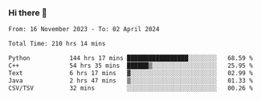 ### Hi there 👋

<!--
**floyiac/floyiac** is a ✨ _special_ ✨ repository because its `README.md` (this file) appears on your GitHub profile.

Here are some ideas to get you started:

- 🔭 I’m currently working on ...
- 🌱 I’m currently learning ...
- 👯 I’m looking to collaborate on ...
- 🤔 I’m looking for help with ...
- 💬 Ask me about ...
- 📫 How to reach me: ...
- 😄 Pronouns: ...
- ⚡ Fun fact: ...
-->

<!--START_SECTION:waka-->

```txt
From: 16 November 2023 - To: 02 April 2024

Total Time: 210 hrs 14 mins

Python           144 hrs 17 mins █████████████████░░░░░░░░   68.59 %
C++              54 hrs 35 mins  ██████▒░░░░░░░░░░░░░░░░░░   25.95 %
Text             6 hrs 17 mins   ▓░░░░░░░░░░░░░░░░░░░░░░░░   02.99 %
Java             2 hrs 47 mins   ▒░░░░░░░░░░░░░░░░░░░░░░░░   01.33 %
CSV/TSV          32 mins         ░░░░░░░░░░░░░░░░░░░░░░░░░   00.26 %
```

<!--END_SECTION:waka-->

